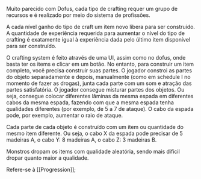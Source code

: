 Muito parecido com Dofus, cada tipo de crafting requer um grupo de recursos e é realizado por meio do sistema de profissões. 

A cada nível ganho do tipo de craft um item novo libera para ser construído. A quantidade de experiência requerida para aumentar o nível do tipo de crafting é exatamente igual à experiência dada pelo último item disponível para ser construído. 

O crafting system é feito através de uma UI, assim como no dofus, onde basta ter os items e clicar em um botão. No entanto, para construir um item completo, você precisa construir suas partes. O jogador constroi as partes do objeto separadamente e depois, manualmente (como em schedule I no momento de fazer as drogas), junta cada parte com um som e atração das partes satisfatória. O jogador consegue misturar partes dos objetos. Ou seja, consegue colocar diferentes lâminas da mesma espada em diferentes cabos da mesma espada, fazendo com que a mesma espada tenha qualidades diferentes (por exemplo, de 5 a 7 de ataque). O cabo da espada pode, por exemplo, aumentar o raio de ataque.

Cada parte de cada objeto é construído com um item ou quantidade do mesmo item diferente. Ou seja, o cabo X da espada pode precisar de 5 madeiras A, o cabo Y: 8 madeiras A, o cabo Z: 3 madeiras B.

Monstros dropam os items com qualidade aleatória, sendo mais dificil dropar quanto maior a qualidade.

Refere-se à [[Progression]];